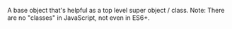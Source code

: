 A base object that's helpful as a top level super object / class.
Note: There are no "classes" in JavaScript, not even in ES6+.
